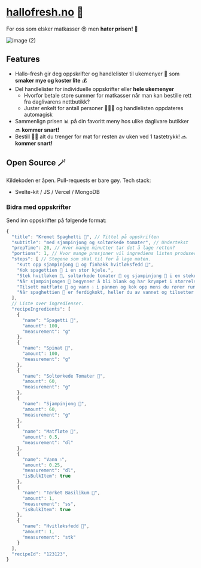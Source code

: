 # [hallofresh.no](hallofresh.no) 🥛

For oss som elsker matkasser 😍 men **hater prisen!** 🤬

![image (2)](https://github.com/user-attachments/assets/b7c2e95b-0f8a-4964-9d49-9773c2659c85)


## Features
* Hallo-fresh gir deg oppskrifter og handlelister til ukemenyer 📆 som **smaker mye og koster lite** 💰
* Del handlelister for individuelle oppskrifter eller **hele ukemenyer** 
  * Hvorfor betale store summer for matkasser når man kan bestille rett fra daglivarens nettbutikk?
  * Juster enkelt for antall personer 👨‍👩‍👧 og handlelisten oppdateres automagisk
* Sammenlign prisen 📊 på din favoritt meny hos ulike daglivare butikker 🔜 **kommer snart!**
* Bestill 🧑‍💻 alt du trenger for mat for resten av uken ved 1 tastetrykk! 🔜 **kommer snart!** 

## Open Source 🪄
Kildekoden er åpen. Pull-requests er bare gøy. Tech stack:

* Svelte-kit / JS / Vercel / MongoDB

### Bidra med oppskrifter

Send inn oppskrifter på følgende format:

```js
{
  "title": "Kremet Spaghetti 🍝", // Tittel på oppskriften
  "subtitle": "med sjampinjong og soltørkede tomater", // Undertekst
  "prepTime": 20, // Hvor mange minutter tar det å lage retten?
  "portions": 1, // Hvor mange prosjoner vil ingrediens listen produsere?
  "steps": [ // Stegene som skal til for å lage maten.
    "Kutt opp sjampinjong 🍄 og finhakk hvitløksfedd 🧄",
    "Kok spagettien 🌾 i en stor kjele.",
    "Stek hvitløken 🧄, soltørkede tomater 🍅 og sjampinjong 🍄 i en stekepanne i cirka 10 minutter på medium-høy varme.",
    "Når sjampinjongen 🍄 begynner å bli blank og har krympet i størrelse kan du tilsette basilikum 🌿 og salt / pepper 🧂. La det surre litt på svak varme.",
    "Tilsett matfløte 🥛 og vann 💧 i pannen og kok opp mens du rører rundt. Tilsett cirka 1 håndfull spinat 🥬 og la det synke sammen i sausen.",
    "Når spaghettien 🌾 er ferdigkokt, heller du av vannet og tilsetter sausen. Server gjerne med maldonsalt og/eller parmesan ost hvis du har det."
  ],
  // Liste over ingredienser. 
  "recipeIngredients": [
    {
      "name": "Spagetti 🌾", 
      "amount": 100,
      "measurement": "g"
    },
    {
      "name": "Spinat 🥬",
      "amount": 100,
      "measurement": "g"
    },
    {
      "name": "Soltørkede Tomater 🍅",
      "amount": 60,
      "measurement": "g"
    },
    {
      "name": "Sjampinjong 🍄",
      "amount": 60,
      "measurement": "g"
    },
    {
      "name": "Matfløte 🥛",
      "amount": 0.5,
      "measurement": "dl"
    },
    {
      "name": "Vann 💧",
      "amount": 0.25,
      "measurement": "dl",
      "isBulkItem": true
    },
    {
      "name": "Tørket Basilikum 🌿",
      "amount": 1,
      "measurement": "ss",
      "isBulkItem": true
    },
    {
      "name": "Hvitløksfedd 🧄",
      "amount": 1,
      "measurement": "stk"
    }
  ],
  "recipeId": "123123",
}
```

